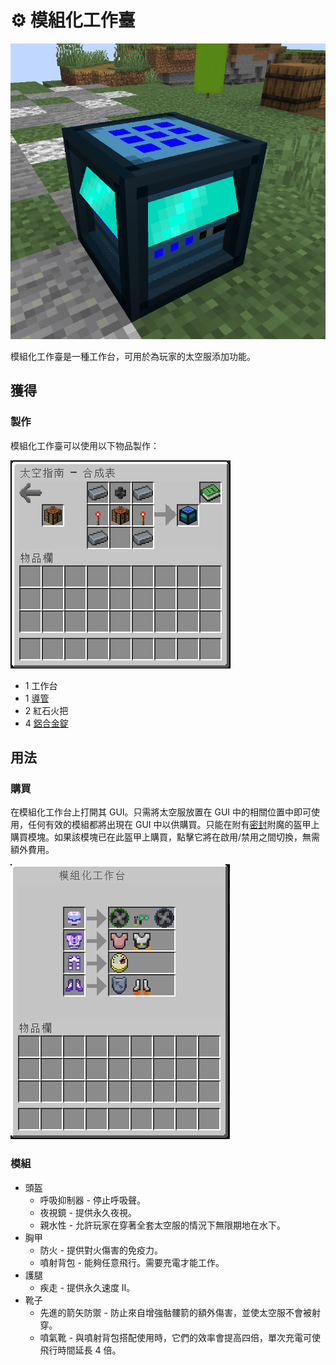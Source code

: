 # ⚙ 模組化工作臺

![](<../.gitbook/assets/image (31).png>)

模組化工作臺是一種工作台，可用於為玩家的太空服添加功能。

## 獲得

### 製作

模組化工作臺可以使用以下物品製作：

![](<../.gitbook/assets/image (217).png>)

* 1 工作台
* 1 [導管](Conduit.md)
* 2 紅石火把
* 4 [鋁合金錠](aluminium-alloy-ingot.md)

## 用法

### 購買

在模組化工作台上打開其 GUI。只需將太空服放置在 GUI 中的相關位置中即可使用，任何有效的模組都將出現在 GUI 中以供購買。只能在附有[密封](../te-shu-fu-mo/airtight.md)附魔的盔甲上購買模塊。如果該模塊已在此盔甲上購買，點擊它將在啟用/禁用之間切換，無需額外費用。

![](<../.gitbook/assets/image (215) (1).png>)

### 模組

* 頭盔
  * 呼吸抑制器 - 停止呼吸聲。
  * 夜視鏡 - 提供永久夜視。
  * 親水性 - 允許玩家在穿著全套太空服的情況下無限期地在水下。
* 胸甲
  * 防火 - 提供對火傷害的免疫力。
  * 噴射背包 - 能夠任意飛行。需要充電才能工作。
* 護腿
  * 疾走 - 提供永久速度 II。
* 靴子
  * 先進的箭矢防禦 - 防止來自增強骷髏箭的額外傷害，並使太空服不會被射穿。
  * 噴氣靴 - 與噴射背包搭配使用時，它們的效率會提高四倍，單次充電可使飛行時間延長 4 倍。
